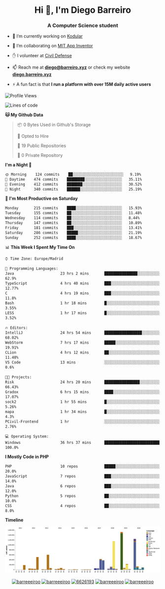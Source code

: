 <h1 align="center">Hi 👋, I'm Diego Barreiro</h1>
<h3 align="center">A Computer Science student</h3>

- 🔭 I’m currently working on [Kodular](https://www.kodular.io)

- 👯 I’m collaborating on [MIT App Inventor](https://github.com/mit-cml/appinventor-sources)

- ✋ I volunteer at [Civil Defense](https://proteccioncivil.sdc.gal)

- 📫 Reach me at **diego@barreiro.xyz** or check my website **[diego.barreiro.xyz](https://diego.barreiro.xyz)**

- ⚡ A fun fact is that **I run a platform with over 15M daily active users**

<!--START_SECTION:waka-->
![Profile Views](http://img.shields.io/badge/Profile%20Views-13-blue)

![Lines of code](https://img.shields.io/badge/From%20Hello%20World%20I%27ve%20Written-22.8%20million%20lines%20of%20code-blue)

**🐱 My Github Data** 

> 📦 0 Bytes Used in Github's Storage 
 > 
> 💼 Opted to Hire
 > 
> 📜 19 Public Repositories
 > 
> 🔑 0 Private Repository 
 > 
**I'm a Night 🦉** 

```text
🌞 Morning    124 commits    ██░░░░░░░░░░░░░░░░░░░░░░░   9.19% 
🌆 Daytime    474 commits    ████████░░░░░░░░░░░░░░░░░   35.11% 
🌃 Evening    412 commits    ███████░░░░░░░░░░░░░░░░░░   30.52% 
🌙 Night      340 commits    ██████░░░░░░░░░░░░░░░░░░░   25.19%

```
📅 **I'm Most Productive on Saturday** 

```text
Monday       215 commits    ████░░░░░░░░░░░░░░░░░░░░░   15.93% 
Tuesday      155 commits    ██░░░░░░░░░░░░░░░░░░░░░░░   11.48% 
Wednesday    114 commits    ██░░░░░░░░░░░░░░░░░░░░░░░   8.44% 
Thursday     147 commits    ██░░░░░░░░░░░░░░░░░░░░░░░   10.89% 
Friday       181 commits    ███░░░░░░░░░░░░░░░░░░░░░░   13.41% 
Saturday     286 commits    █████░░░░░░░░░░░░░░░░░░░░   21.19% 
Sunday       252 commits    ████░░░░░░░░░░░░░░░░░░░░░   18.67%

```


📊 **This Week I Spent My Time On** 

```text
⌚︎ Time Zone: Europe/Madrid

💬 Programming Languages: 
Java                     23 hrs 2 mins       ███████████████░░░░░░░░░░   62.9% 
TypeScript               4 hrs 40 mins       ███░░░░░░░░░░░░░░░░░░░░░░   12.77% 
C                        4 hrs 19 mins       ███░░░░░░░░░░░░░░░░░░░░░░   11.8% 
Bash                     1 hr 18 mins        █░░░░░░░░░░░░░░░░░░░░░░░░   3.55% 
LESS                     1 hr 17 mins        █░░░░░░░░░░░░░░░░░░░░░░░░   3.52%

🔥 Editors: 
IntelliJ                 24 hrs 54 mins      █████████████████░░░░░░░░   68.02% 
WebStorm                 7 hrs 17 mins       █████░░░░░░░░░░░░░░░░░░░░   19.91% 
CLion                    4 hrs 12 mins       ██░░░░░░░░░░░░░░░░░░░░░░░   11.48% 
VS Code                  13 mins             ░░░░░░░░░░░░░░░░░░░░░░░░░   0.6%

🐱‍💻 Projects: 
Risk                     24 hrs 20 mins      ████████████████░░░░░░░░░   66.43% 
Gradox                   6 hrs 15 mins       ████░░░░░░░░░░░░░░░░░░░░░   17.07% 
sock2                    1 hr 55 mins        █░░░░░░░░░░░░░░░░░░░░░░░░   5.26% 
mapa                     1 hr 34 mins        █░░░░░░░░░░░░░░░░░░░░░░░░   4.3% 
PCivil-Frontend          1 hr                ░░░░░░░░░░░░░░░░░░░░░░░░░   2.76%

💻 Operating System: 
Windows                  36 hrs 37 mins      █████████████████████████   100.0%

```

**I Mostly Code in PHP** 

```text
PHP                      10 repos            █████░░░░░░░░░░░░░░░░░░░░   20.0% 
JavaScript               7 repos             ███░░░░░░░░░░░░░░░░░░░░░░   14.0% 
Java                     6 repos             ███░░░░░░░░░░░░░░░░░░░░░░   12.0% 
Python                   5 repos             ██░░░░░░░░░░░░░░░░░░░░░░░   10.0% 
CSS                      4 repos             ██░░░░░░░░░░░░░░░░░░░░░░░   8.0%

```


**Timeline**

![Chart not found](https://github.com/barreeeiroo/barreeeiroo/blob/master/charts/bar_graph.png) 


<!--END_SECTION:waka-->

<p align="center">
<a href="https://twitter.com/barreeeiroo" target="blank"><img align="center" src="https://cdn.jsdelivr.net/npm/simple-icons@3.0.1/icons/twitter.svg" alt="barreeeiroo" height="20" width="20" /></a>
<a href="https://linkedin.com/in/barreeeiroo" target="blank"><img align="center" src="https://cdn.jsdelivr.net/npm/simple-icons@3.0.1/icons/linkedin.svg" alt="barreeeiroo" height="20" width="20" /></a>
<a href="https://stackoverflow.com/users/6626193" target="blank"><img align="center" src="https://cdn.jsdelivr.net/npm/simple-icons@3.0.1/icons/stackoverflow.svg" alt="6626193" height="20" width="20" /></a>
<a href="https://fb.com/barreeeiroo" target="blank"><img align="center" src="https://cdn.jsdelivr.net/npm/simple-icons@3.0.1/icons/facebook.svg" alt="barreeeiroo" height="20" width="20" /></a>
<a href="https://instagram.com/barreeeiroo" target="blank"><img align="center" src="https://cdn.jsdelivr.net/npm/simple-icons@3.0.1/icons/instagram.svg" alt="barreeeiroo" height="20" width="20" /></a>
</p>
